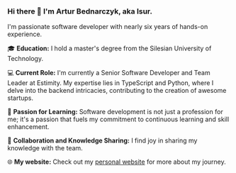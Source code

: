 ### Hi there 👋 I'm Artur Bednarczyk, aka Isur.

I'm passionate software developer with nearly six years of hands-on experience.

🎓 **Education:** I hold a master's degree from the Silesian University of Technology.

💻 **Current Role:** I'm currently a Senior Software Developer and Team Leader at Estimity. My expertise lies in TypeScript and Python, where I delve into the backend intricacies, contributing to the creation of awesome startups.

🚀 **Passion for Learning:** Software development is not just a profession for me; it's a passion that fuels my commitment to continuous learning and skill enhancement.

🤝 **Collaboration and Knowledge Sharing:** I find joy in sharing my knowledge with the team.

🌐 **My website:** Check out my [personal website](https://www.isur.dev) for more about my journey.

<!--
**Isur/isur** is a ✨ _special_ ✨ repository because its `README.md` (this file) appears on your GitHub profile.

Here are some ideas to get you started:

- 🔭 I’m currently working on ...
- 🌱 I’m currently learning ...
- 👯 I’m looking to collaborate on ...
- 🤔 I’m looking for help with ...
- 💬 Ask me about ...
- 📫 How to reach me: ...
- 😄 Pronouns: ...
- ⚡ Fun fact: ...
-->

